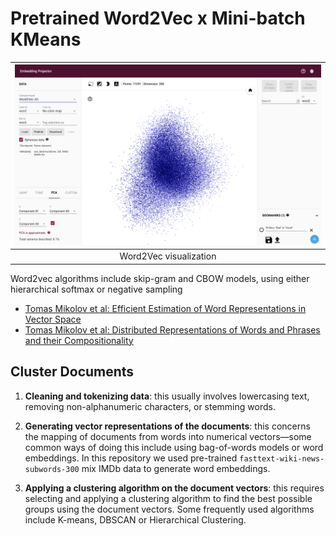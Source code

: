 # Pretrained Word2Vec x Mini-batch KMeans 

| ![Architecture](https://github.com/tuanlda78202/SAIMDB/blob/main/materials/img/w2v_mbkm.png) | 
|:--:| 
| Word2Vec visualization|


Word2vec algorithms include skip-gram and CBOW models, using either hierarchical softmax or negative sampling
- [Tomas Mikolov et al: Efficient Estimation of Word Representations in Vector Space](https://arxiv.org/pdf/1301.3781.pdf)
- [Tomas Mikolov et al: Distributed Representations of Words and Phrases and their Compositionality](https://arxiv.org/abs/1310.4546)

## Cluster Documents  
1. **Cleaning and tokenizing data**: this usually involves lowercasing text, removing non-alphanumeric characters, or stemming words.


2. **Generating vector representations of the documents**: this concerns the mapping of documents from words into numerical vectors—some common ways of doing this include using bag-of-words models or word embeddings. 
    In this repository we used pre-trained `fasttext-wiki-news-subwords-300` mix IMDb data to generate word embeddings.


3. **Applying a clustering algorithm on the document vectors**: this requires selecting and applying a clustering algorithm to find the best possible groups using the document vectors. Some frequently used algorithms include K-means, DBSCAN or Hierarchical Clustering.
